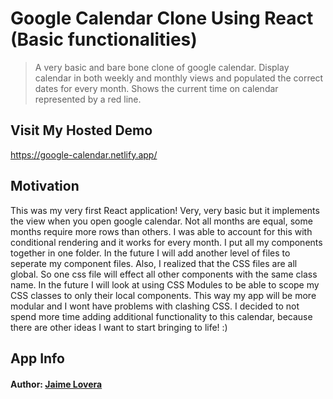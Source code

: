 # Google Calendar Clone Using React (Basic functionalities)

> A very basic and bare bone clone of google calendar. Display calendar in both weekly and monthly views and populated the correct dates for every month. Shows the current time on calendar represented by a red line.

## Visit My Hosted Demo
https://google-calendar.netlify.app/

## Motivation
This was my very first React application! Very, very basic but it implements the view when you open google calendar. Not all months are equal, some months require more rows than others. I was able to account for this with conditional rendering and it works for every month. I put all my components together in one folder. In the future I will add another level of files to seperate my component files. Also, I realized that the CSS files are all global. So one css file will effect all other components with the same class name. In the future I will look at using CSS Modules to be able to scope my CSS classes to only their local components. This way my app will be more modular and I wont have problems with clashing CSS. I decided to not spend more time adding additional functionality to this calendar, because there are other ideas I want to start bringing to life! :)

## App Info

#### Author: [Jaime Lovera](https://www.jaimelovera.com/)